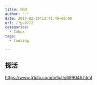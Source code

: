 ```yaml
---
title: 探活
author: "-"
date: 2017-02-10T12:41:49+00:00
url: /?p=9772
categories:
  - Inbox
tags:
  - Cooking

---
```

## 探活

<https://www.51cto.com/article/699046.html>
